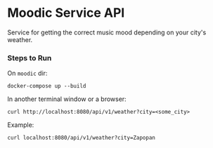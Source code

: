 
# Moodic Service API

Service for getting the correct music mood depending on your city's weather.

### Steps to Run

On `moodic` dir:

```docker-compose up --build```

In another terminal window or a browser:

```curl http://localhost:8080/api/v1/weather?city=<some_city>```

Example:

```curl localhost:8080/api/v1/weather?city=Zapopan```


